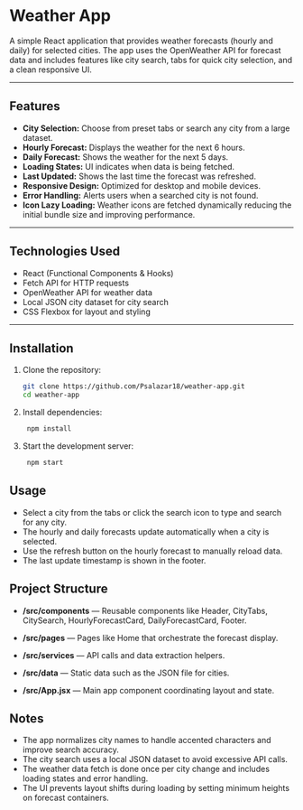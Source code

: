 # Weather App

A simple React application that provides weather forecasts (hourly and daily) for selected cities. The app uses the OpenWeather API for forecast data and includes features like city search, tabs for quick city selection, and a clean responsive UI.

---

## Features

- **City Selection:** Choose from preset tabs or search any city from a large dataset.
- **Hourly Forecast:** Displays the weather for the next 6 hours.
- **Daily Forecast:** Shows the weather for the next 5 days.
- **Loading States:** UI indicates when data is being fetched.
- **Last Updated:** Shows the last time the forecast was refreshed.
- **Responsive Design:** Optimized for desktop and mobile devices.
- **Error Handling:** Alerts users when a searched city is not found.
- **Icon Lazy Loading:** Weather icons are fetched dynamically reducing the initial bundle size and improving performance.


---

## Technologies Used

- React (Functional Components & Hooks)
- Fetch API for HTTP requests
- OpenWeather API for weather data
- Local JSON city dataset for city search
- CSS Flexbox for layout and styling

---

## Installation

1. Clone the repository:

   ```bash
   git clone https://github.com/Psalazar18/weather-app.git
   cd weather-app

2. Install dependencies: 

   ```bash
    npm install

3. Start the development server: 

   ```bash
    npm start

## Usage

- Select a city from the tabs or click the search icon to type and search for any city.
- The hourly and daily forecasts update automatically when a city is selected.
- Use the refresh button on the hourly forecast to manually reload data.
- The last update timestamp is shown in the footer.

## Project Structure
- **/src/components** — Reusable components like Header, CityTabs, CitySearch, HourlyForecastCard, DailyForecastCard, Footer.

- **/src/pages** — Pages like Home that orchestrate the forecast display.

- **/src/services** — API calls and data extraction helpers.

- **/src/data** — Static data such as the JSON file for cities.

- **/src/App.jsx** — Main app component coordinating layout and state.

## Notes
- The app normalizes city names to handle accented characters and improve search accuracy.
- The city search uses a local JSON dataset to avoid excessive API calls.
- The weather data fetch is done once per city change and includes loading states and error handling.
- The UI prevents layout shifts during loading by setting minimum heights on forecast containers.


